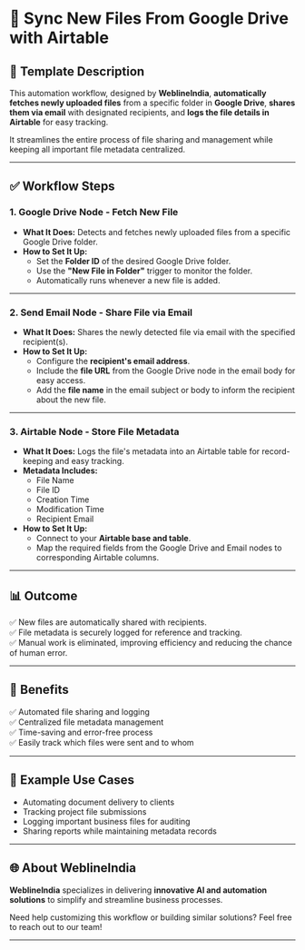 # 📂 Sync New Files From Google Drive with Airtable
## 📄 Template Description
This automation workflow, designed by **WeblineIndia**, **automatically fetches newly uploaded files** from a specific folder in **Google Drive**, **shares them via email** with designated recipients, and **logs the file details in Airtable** for easy tracking.

It streamlines the entire process of file sharing and management while keeping all important file metadata centralized.

---

## ✅ Workflow Steps

### 1. Google Drive Node - Fetch New File
- **What It Does:** Detects and fetches newly uploaded files from a specific Google Drive folder.
- **How to Set It Up:**
  - Set the **Folder ID** of the desired Google Drive folder.
  - Use the **"New File in Folder"** trigger to monitor the folder.
  - Automatically runs whenever a new file is added.

---

### 2. Send Email Node - Share File via Email
- **What It Does:** Shares the newly detected file via email with the specified recipient(s).
- **How to Set It Up:**
  - Configure the **recipient's email address**.
  - Include the **file URL** from the Google Drive node in the email body for easy access.
  - Add the **file name** in the email subject or body to inform the recipient about the new file.

---

### 3. Airtable Node - Store File Metadata
- **What It Does:** Logs the file's metadata into an Airtable table for record-keeping and easy tracking.
- **Metadata Includes:**
  - File Name
  - File ID
  - Creation Time
  - Modification Time
  - Recipient Email
- **How to Set It Up:**
  - Connect to your **Airtable base and table**.
  - Map the required fields from the Google Drive and Email nodes to corresponding Airtable columns.

---

## 📊 Outcome
✅ New files are automatically shared with recipients.  
✅ File metadata is securely logged for reference and tracking.  
✅ Manual work is eliminated, improving efficiency and reducing the chance of human error.

---


## 🚀 Benefits
✅ Automated file sharing and logging  
✅ Centralized file metadata management  
✅ Time-saving and error-free process  
✅ Easily track which files were sent and to whom

---

## 📌 Example Use Cases
- Automating document delivery to clients
- Tracking project file submissions
- Logging important business files for auditing
- Sharing reports while maintaining metadata records

---
## 🌐 About WeblineIndia
**WeblineIndia** specializes in delivering **innovative AI and automation solutions** to simplify and streamline business processes.

Need help customizing this workflow or building similar solutions? Feel free to reach out to our team!

---